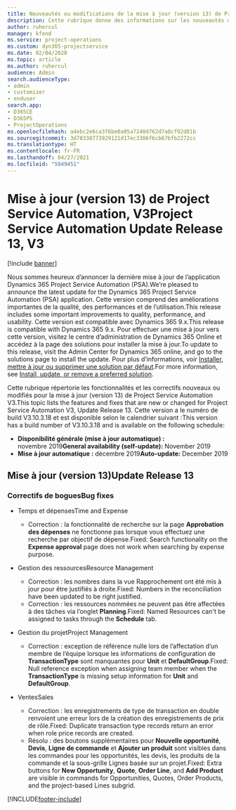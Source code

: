 ```yaml
---
title: Nouveautés ou modifications de la mise à jour (version 13) de Project Service Automation (correctif logiciel), V3
description: Cette rubrique donne des informations sur les nouveautés de la mise à jour (version 13) de Project Service Automation, V3.
author: ruhercul
manager: kfend
ms.service: project-operations
ms.custom: dyn365-projectservice
ms.date: 02/04/2020
ms.topic: article
ms.author: ruhercul
audience: Admin
search.audienceType:
- admin
- customizer
- enduser
search.app:
- D365CE
- D365PS
- ProjectOperations
ms.openlocfilehash: a4ebc2e6ca3f6be0a05a7240d762d7a8cf92d81b
ms.sourcegitcommit: 3d78338773929121d17ec3386f6cb67bfb2272cc
ms.translationtype: HT
ms.contentlocale: fr-FR
ms.lasthandoff: 04/27/2021
ms.locfileid: "5949451"
---
```

# <a name="project-service-automation-update-release-13-v3"></a><span data-ttu-id="5d2fb-103">Mise à jour (version 13) de Project Service Automation, V3</span><span class="sxs-lookup"><span data-stu-id="5d2fb-103">Project Service Automation Update Release 13, V3</span></span>

[!include [banner](../includes/psa-now-project-operations.md)]

<span data-ttu-id="5d2fb-104">Nous sommes heureux d’annoncer la dernière mise à jour de l’application Dynamics 365 Project Service Automation (PSA).</span><span class="sxs-lookup"><span data-stu-id="5d2fb-104">We’re pleased to announce the latest update for the Dynamics 365 Project Service Automation (PSA) application.</span></span> <span data-ttu-id="5d2fb-105">Cette version comprend des améliorations importantes de la qualité, des performances et de l’utilisation.</span><span class="sxs-lookup"><span data-stu-id="5d2fb-105">This release includes some important improvements to quality, performance, and usability.</span></span> <span data-ttu-id="5d2fb-106">Cette version est compatible avec Dynamics 365 9.x.</span><span class="sxs-lookup"><span data-stu-id="5d2fb-106">This release is compatible with Dynamics 365 9.x.</span></span> <span data-ttu-id="5d2fb-107">Pour effectuer une mise à jour vers cette version, visitez le centre d’administration de Dynamics 365 Online et accédez à la page des solutions pour installer la mise à jour.</span><span class="sxs-lookup"><span data-stu-id="5d2fb-107">To update to this release, visit the Admin Center for Dynamics 365 online, and go to the solutions page to install the update.</span></span> <span data-ttu-id="5d2fb-108">Pour plus d’informations, voir [Installer, mettre à jour ou supprimer une solution par défaut](/power-platform/admin/install-remove-preferred-solution).</span><span class="sxs-lookup"><span data-stu-id="5d2fb-108">For more information, see [Install, update, or remove a preferred solution](/power-platform/admin/install-remove-preferred-solution).</span></span>

<span data-ttu-id="5d2fb-109">Cette rubrique répertorie les fonctionnalités et les correctifs nouveaux ou modifiés pour la mise à jour (version 13) de Project Service Automation V3.</span><span class="sxs-lookup"><span data-stu-id="5d2fb-109">This topic lists the features and fixes that are new or changed for Project Service Automation V3, Update Release 13.</span></span> <span data-ttu-id="5d2fb-110">Cette version a le numéro de build V3.10.3.18 et est disponible selon le calendrier suivant :</span><span class="sxs-lookup"><span data-stu-id="5d2fb-110">This version has a build number of V3.10.3.18 and is available on the following schedule:</span></span>

- <span data-ttu-id="5d2fb-111">**Disponibilité générale (mise à jour automatique) :** novembre 2019</span><span class="sxs-lookup"><span data-stu-id="5d2fb-111">**General availability (self-update):** November 2019</span></span>
- <span data-ttu-id="5d2fb-112">**Mise à jour automatique :** décembre 2019</span><span class="sxs-lookup"><span data-stu-id="5d2fb-112">**Auto-update:** December 2019</span></span>


## <a name="update-release-13"></a><span data-ttu-id="5d2fb-113">Mise à jour (version 13)</span><span class="sxs-lookup"><span data-stu-id="5d2fb-113">Update Release 13</span></span> 

### <a name="bug-fixes"></a><span data-ttu-id="5d2fb-114">Correctifs de bogues</span><span class="sxs-lookup"><span data-stu-id="5d2fb-114">Bug fixes</span></span>

- <span data-ttu-id="5d2fb-115">Temps et dépenses</span><span class="sxs-lookup"><span data-stu-id="5d2fb-115">Time and Expense</span></span>

     - <span data-ttu-id="5d2fb-116">Correction : la fonctionnalité de recherche sur la page **Approbation des dépenses** ne fonctionne pas lorsque vous effectuez une recherche par objectif de dépense.</span><span class="sxs-lookup"><span data-stu-id="5d2fb-116">Fixed: Search functionality on the **Expense approval** page does not work when searching by expense purpose.</span></span>

- <span data-ttu-id="5d2fb-117">Gestion des ressources</span><span class="sxs-lookup"><span data-stu-id="5d2fb-117">Resource Management</span></span>

     - <span data-ttu-id="5d2fb-118">Correction : les nombres dans la vue Rapprochement ont été mis à jour pour être justifiés à droite.</span><span class="sxs-lookup"><span data-stu-id="5d2fb-118">Fixed: Numbers in the reconciliation have been updated to be right justified.</span></span>
     - <span data-ttu-id="5d2fb-119">Correction : les ressources nommées ne peuvent pas être affectées à des tâches via l’onglet **Planning**.</span><span class="sxs-lookup"><span data-stu-id="5d2fb-119">Fixed: Named Resources can't be assigned to tasks through the **Schedule** tab.</span></span>

- <span data-ttu-id="5d2fb-120">Gestion du projet</span><span class="sxs-lookup"><span data-stu-id="5d2fb-120">Project Management</span></span>

     - <span data-ttu-id="5d2fb-121">Correction : exception de référence nulle lors de l’affectation d’un membre de l’équipe lorsque les informations de configuration de **TransactionType** sont manquantes pour **Unit** et **DefaultGroup**.</span><span class="sxs-lookup"><span data-stu-id="5d2fb-121">Fixed: Null reference exception when assigning team member when the **TransactionType** is missing setup information for **Unit** and **DefaultGroup**.</span></span>

- <span data-ttu-id="5d2fb-122">Ventes</span><span class="sxs-lookup"><span data-stu-id="5d2fb-122">Sales</span></span>

     - <span data-ttu-id="5d2fb-123">Correction : les enregistrements de type de transaction en double renvoient une erreur lors de la création des enregistrements de prix de rôle.</span><span class="sxs-lookup"><span data-stu-id="5d2fb-123">Fixed: Duplicate transaction type records return an error when role price records are created.</span></span>
     - <span data-ttu-id="5d2fb-124">Résolu : des boutons supplémentaires pour **Nouvelle opportunité**, **Devis**, **Ligne de commande** et **Ajouter un produit** sont visibles dans les commandes pour les opportunités, les devis, les produits de la commande et la sous-grille Lignes basée sur un projet.</span><span class="sxs-lookup"><span data-stu-id="5d2fb-124">Fixed: Extra buttons for **New Opportunity**, **Quote**, **Order Line**, and **Add Product** are visible in commands for Opportunities, Quotes, Order Products, and the project-based Lines subgrid.</span></span>




[!INCLUDE[footer-include](../includes/footer-banner.md)]